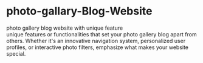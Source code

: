 # photo-gallary-Blog-Website
photo gallery blog website with unique feature  
unique features or functionalities that set your photo gallery blog apart from others. Whether it's an innovative navigation system, personalized user profiles, or interactive photo filters, emphasize what makes your website special. 
